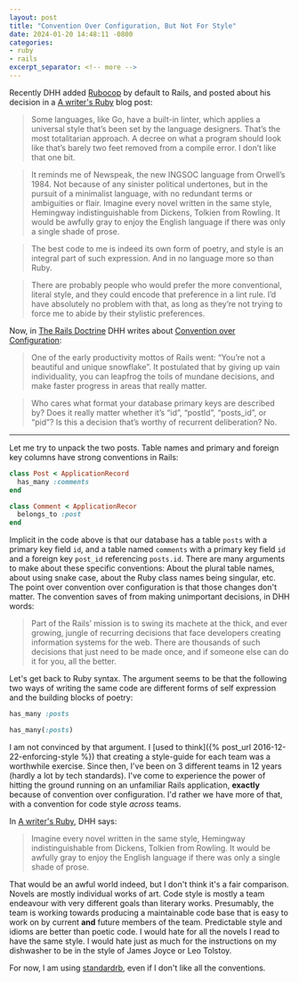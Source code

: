 ```yaml
---
layout: post
title: "Convention Over Configuration, But Not For Style"
date: 2024-01-20 14:48:11 -0800
categories:
- ruby
- rails
excerpt_separator: <!-- more -->
---
```


Recently DHH added [Rubocop](https://github.com/rails/rails/issues/50456) by default to Rails, and posted about his decision in a [A writer's Ruby](https://world.hey.com/dhh/a-writer-s-ruby-2050b634) blog post:

> Some languages, like Go, have a built-in linter, which applies a universal style that’s been set by the language designers. That’s the most totalitarian approach. A decree on what a program should look like that’s barely two feet removed from a compile error. I don’t like that one bit.

> It reminds me of Newspeak, the new INGSOC language from Orwell’s 1984. Not because of any sinister political undertones, but in the pursuit of a minimalist language, with no redundant terms or ambiguities or flair. Imagine every novel written in the same style, Hemingway indistinguishable from Dickens, Tolkien from Rowling. It would be awfully gray to enjoy the English language if there was only a single shade of prose.

>  The best code to me is indeed its own form of poetry, and style is an integral part of such expression. And in no language more so than Ruby.

> There are probably people who would prefer the more conventional, literal style, and they could encode that preference in a lint rule. I’d have absolutely no problem with that, as long as they’re not trying to force me to abide by their stylistic preferences.

Now, in [The Rails Doctrine](https://rubyonrails.org/doctrine#convention-over-configuration) DHH writes about [Convention over Configuration](https://rubyonrails.org/doctrine#convention-over-configuration):

> One of the early productivity mottos of Rails went: “You’re not a beautiful and unique snowflake”. It postulated that by giving up vain individuality, you can leapfrog the toils of mundane decisions, and make faster progress in areas that really matter.

> Who cares what format your database primary keys are described by? Does it really matter whether it’s “id”, “postId”, “posts_id”, or “pid”? Is this a decision that’s worthy of recurrent deliberation? No.

---

Let me try to unpack the two posts. Table names and primary and foreign key columns have strong conventions in Rails:

```ruby
class Post < ApplicationRecord
  has_many :comments
end

class Comment < ApplicationRecor
  belongs_to :post
end
```

Implicit in the code above is that our database has a table `posts` with a primary key field `id`, and a table named `comments` with a primary key field `id` and a foreign key `post_id` referencing `posts.id`. There are many arguments to make about these specific conventions: About the plural table names, about using snake case, about the Ruby class names being singular, etc. The point over convention over configuration is that those changes don't matter. The convention saves of from making unimportant decisions, in DHH words:

> Part of the Rails’ mission is to swing its machete at the thick, and ever growing, jungle of recurring decisions that face developers creating information systems for the web. There are thousands of such decisions that just need to be made once, and if someone else can do it for you, all the better.

Let's get back to Ruby syntax. The argument seems to be that the following two ways of writing the same code are different forms of self expression and the building blocks of poetry:

```ruby
has_many :posts

has_many(:posts)
```

I am not convinced by that argument. I [used to think]({% post_url 2016-12-22-enforcing-style %}) that creating a style-guide for each team was a worthwhile exercise. Since then, I've been on 3 different teams in 12 years (hardly a lot by tech standards). I've come to experience the power of hitting the ground running on an unfamiliar Rails application, **exactly** because of convention over configuration. I'd rather we have more of that, with a convention for code style *across* teams.

In [A writer's Ruby](https://world.hey.com/dhh/a-writer-s-ruby-2050b634), DHH says:

> Imagine every novel written in the same style, Hemingway indistinguishable from Dickens, Tolkien from Rowling. It would be awfully gray to enjoy the English language if there was only a single shade of prose.

That would be an awful world indeed, but I don't think it's a fair comparison. Novels are mostly individual works of art. Code style is mostly a team endeavour with very different goals than literary works. Presumably, the team is working towards producing a maintainable code base that is easy to work on by current **and** future members of the team. Predictable style and idioms are better than poetic code. I would hate for all the novels I read to have the same style. I would hate just as much for the instructions on my dishwasher to be in the style of James Joyce or Leo Tolstoy.

For now, I am using [standardrb](https://github.com/standardrb/standard), even if I don't like all the conventions.
